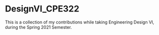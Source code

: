 # DesignVI_CPE322
This is a collection of my contributions while taking Engineering Design VI, during the Spring 2021 Semester.
